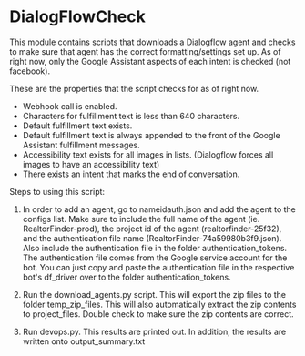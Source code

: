 # DialogFlowCheck

This module contains scripts that downloads a Dialogflow agent and checks to make sure that agent has the
correct formatting/settings set up. As of right now, only the Google Assistant aspects
of each intent is checked (not facebook).

These are the properties that the script checks for as of right now.
- Webhook call is enabled.
- Characters for fulfillment text is less than 640 characters.
- Default fulfillment text exists.
- Default fulfillment text is always appended to the front of the Google Assistant fulfillment messages.
- Accessibility text exists for all images in lists. (Dialogflow forces all images to have an accessibility text)
- There exists an intent that marks the end of conversation.

Steps to using this script:

1. In order to add an agent, go to nameidauth.json and add the agent to the configs list. Make sure to include
the full name of the agent (ie. RealtorFinder-prod), the project id of the agent (realtorfinder-25f32), and the
authentication file name (RealtorFinder-74a59980b3f9.json). Also include the authentication file in the
folder authentication_tokens. 
<br/>The authentication file comes from the Google service account for the bot. You can just copy and paste the authentication file in the respective bot's df_driver over to the folder authentication_tokens.

2. Run the download_agents.py script. This will export the zip files to the folder temp_zip_files. This will also
automatically extract the zip contents to project_files. Double check to make sure the zip contents are correct.

3. Run devops.py. This results are printed out. In addition, the results are written onto output_summary.txt
